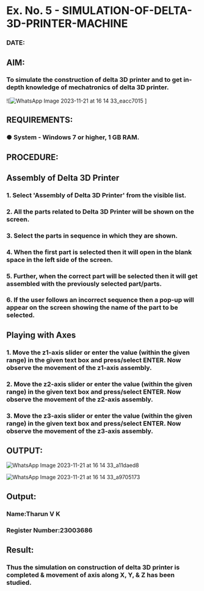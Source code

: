 # Ex. No. 5 - SIMULATION-OF-DELTA-3D-PRINTER-MACHINE

### DATE: 
## AIM:
### To simulate the construction of delta 3D printer and to get in-depth knowledge of mechatronics of delta 3D printer.

![![WhatsApp Image 2023-11-21 at 16 14 33_eacc7015](https://github.com/tharunkumaran2006/Ex.-No.-5---SIMULATION-OF-DELTA-3D-PRINTER-MACHINE/assets/151625188/d3d5a5b5-2f53-453b-847c-e3d50b64a344)
]

## REQUIREMENTS:
### ●	System - Windows 7 or higher, 1 GB RAM.

## PROCEDURE:

## Assembly of Delta 3D Printer
### 1.	Select 'Assembly of Delta 3D Printer' from the visible list.
### 2.	All the parts related to Delta 3D Printer will be shown on the screen.
### 3.	Select the parts in sequence in which they are shown.
### 4.	When the first part is selected then it will open in the blank space in the left side of the screen.
### 5.	Further, when the correct part will be selected then it will get assembled with the previously selected part/parts.
### 6.	If the user follows an incorrect sequence then a pop-up will appear on the screen showing the name of the part to be selected.

## Playing with Axes
### 1.	Move the z1-axis slider or enter the value (within the given range) in the given text box and press/select ENTER. Now observe the movement of the z1-axis assembly.
### 2.	Move the z2-axis slider or enter the value (within the given range) in the given text box and press/select ENTER. Now observe the movement of the z2-axis assembly.
### 3.	Move the z3-axis slider or enter the value (within the given range) in the given text box and press/select ENTER. Now observe the movement of the z3-axis assembly.

## OUTPUT:
![WhatsApp Image 2023-11-21 at 16 14 33_a11daed8](https://github.com/tharunkumaran2006/Ex.-No.-5---SIMULATION-OF-DELTA-3D-PRINTER-MACHINE/assets/151625188/2fdaf28b-2aa6-4c19-8d75-5c5dfc02b186)


![WhatsApp Image 2023-11-21 at 16 14 33_a9705173](https://github.com/tharunkumaran2006/Ex.-No.-5---SIMULATION-OF-DELTA-3D-PRINTER-MACHINE/assets/151625188/513bf4d6-e6bc-42f0-a29f-bccdc3358525)


## Output:

### Name:Tharun V K
### Register Number:23003686

## Result: 
### Thus the simulation on construction of delta 3D printer is completed & movement of axis along X, Y, & Z has been studied.
